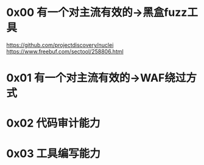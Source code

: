 # 0x00 有一个对主流有效的->黑盒fuzz工具
https://github.com/projectdiscovery/nuclei  
https://www.freebuf.com/sectool/258806.html

# 0x01 有一个对主流有效的->WAF绕过方式

# 0x02 代码审计能力

# 0x03 工具编写能力
